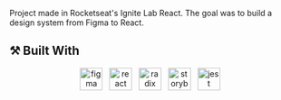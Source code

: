 Project made in Rocketseat's Ignite Lab React.
The goal was to build a design system from Figma to React.

## ⚒️ Built With
<p align="center">
    <img height="40" src="https://cdn.worldvectorlogo.com/logos/figma-1.svg" alt="figma"> &nbsp
    <img height="40" src="https://cdn.worldvectorlogo.com/logos/react-2.svg" alt="react"> &nbsp
    <img height="40" src="https://avatars.githubusercontent.com/u/75042455?s=280&v=4" alt="radix"> &nbsp
    <img height="40" src="https://avatars.githubusercontent.com/u/22632046?s=280&v=4" alt="storybook"> &nbsp
    <img height="40" src="https://seeklogo.com/images/J/jest-logo-F9901EBBF7-seeklogo.com.png" alt="jest"> &nbsp
</p>
